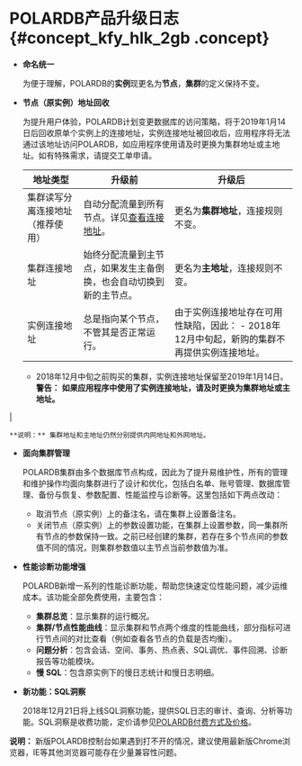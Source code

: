 # POLARDB产品升级日志 {#concept_kfy_hlk_2gb .concept}

-   **命名统一**

    为便于理解，POLARDB的**实例**现更名为**节点**，**集群**的定义保持不变。

-   **节点（原实例）地址回收**

    为提升用户体验，POLARDB计划变更数据库的访问策略，将于2019年1月14日后回收原单个实例上的连接地址，实例连接地址被回收后，应用程序将无法通过该地址访问POLARDB，如应用程序使用请及时更换为集群地址或主地址。如有特殊需求，请提交工单申请。

    |地址类型|升级前|升级后|
    |----|---|---|
    |集群读写分离连接地址（推荐使用）|自动分配流量到所有节点。详见[查看连接地址](../../../../../cn.zh-CN/快速入门/连接数据库集群/查看连接地址.md)。|更名为**集群地址**，连接规则不变。|
    |集群连接地址|始终分配流量到主节点，如果发生主备倒换，也会自动切换到新的主节点。|更名为**主地址**，连接规则不变。|
    |实例连接地址|总是指向某个节点，不管其是否正常运行。|由于实例连接地址存在可用性缺陷，因此：    -   2018年12月中旬起，新购的集群不再提供实例连接地址。
    -   2018年12月中旬之前购买的集群，实例连接地址保留至2019年1月14日。
**警告：** **如果应用程序中使用了实例连接地址，请及时更换为集群地址或主地址。**

|

    **说明：** 集群地址和主地址仍然分别提供内网地址和外网地址。

-   **面向集群管理**

    POLARDB集群由多个数据库节点构成，因此为了提升易维护性，所有的管理和维护操作均面向集群进行了设计和优化，包括白名单、账号管理、数据库管理、备份与恢复、参数配置、性能监控与诊断等。这里包括如下两点改动：

    -   取消节点（原实例）上的备注名，请在集群上设置备注名。
    -   关闭节点（原实例）上的参数设置功能，在集群上设置参数，同一集群所有节点的参数保持一致。之前已经创建的集群，若存在多个节点间的参数值不同的情况，则集群参数值以主节点当前参数值为准。
-   **性能诊断功能增强**

    POLARDB新增一系列的性能诊断功能，帮助您快速定位性能问题，减少运维成本。该功能全部免费使用，主要包含：

    -   **集群总览**：显示集群的运行概况。
    -   **集群/节点性能曲线**：显示集群和节点两个维度的性能曲线，部分指标可进行节点间的对比查看（例如查看各节点的负载是否均衡）。
    -   **问题分析**：包含会话、空间、事务、热点表、SQL调优、事件回溯、诊断报告等功能模块。
    -   **慢 SQL**：包含原实例下的慢日志统计和慢日志明细。
-   **新功能：SQL洞察**

    2018年12月21日将上线SQL洞察功能，提供SQL日志的审计、查询、分析等功能。SQL洞察是收费功能，定价请参见[POLARDB付费方式及价格](https://help.aliyun.com/document_detail/68498.html?spm=a2c4g.11186623.6.552.63202b5eCKNbFW)。


**说明：** 新版POLARDB控制台如果遇到打不开的情况，建议使用最新版Chrome浏览器，IE等其他浏览器可能存在少量兼容性问题。

